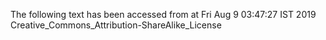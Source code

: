 The following text has been accessed from at Fri Aug 9 03:47:27 IST 2019
Creative_Commons_Attribution-ShareAlike_License
